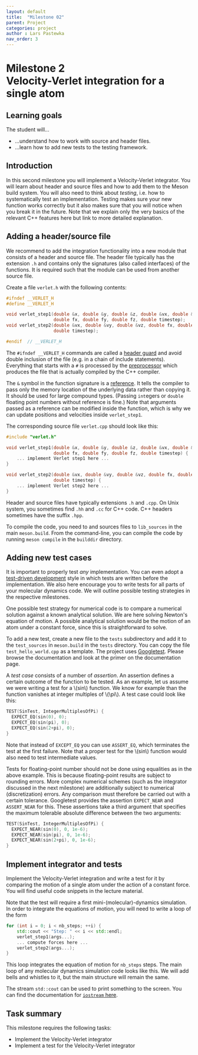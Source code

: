 ```yaml
---
layout: default
title:  "Milestone 02"
parent: Project
categories: project
author : Lars Pastewka
nav_order: 3
---
```


# Milestone 2 <br/> Velocity-Verlet integration for a single atom

## Learning goals

The student will...
* ...understand how to work with source and header files.
* ...learn how to add new tests to the testing framework.

## Introduction

In this second milestone you will implement a Velocity-Verlet integrator. You will learn about header and source
files and how to add them to the Meson build system. You will also need to think about *testing*, i.e. how to systematically test an implementation. Testing makes sure your new function works correctly but it also makes
sure that you will notice when you break it in the future. Note that we explain only the very basics of the
relevant C++ features here but link to more detailed explanation.

## Adding a header/source file

We recommend to add the integration functionality into a new module that consists of a header and source file.
The header file typically has the extension `.h` and contains only the signatures (also called interfaces) of
the functions. It is required such that the module can be used from another source file.

Create a file `verlet.h` with the following contents:
```c++
#ifndef __VERLET_H
#define __VERLET_H

void verlet_step1(double &x, double &y, double &z, double &vx, double &vy, double &vz,
                  double fx, double fy, double fz, double timestep);
void verlet_step2(double &vx, double &vy, double &vz, double fx, double fy, double fz,
                  double timestep);

#endif  // __VERLET_H
```
The `#ifndef __VERLET_H` commands are called a [header guard](https://en.wikipedia.org/wiki/Include_guard) and
avoid double inclusion of the file (e.g. in a chain of include statements). Everything that starts with a `#`
is processed by the [preprocessor](https://en.wikipedia.org/wiki/C_preprocessor) which produces the file that
is actually compiled by the C++ compiler.

The `&` symbol in the function signature is a [reference](https://en.wikipedia.org/wiki/Reference_(C%2B%2B)). It tells the
compiler to pass only the memory location of the underlying data rather than copying it. It should be used for large
compound types. (Passing `int`egers or `double` floating point numbers without reference is fine.) Note that arguments
passed as a reference can be modified inside the function, which is why we can update positions and velocities inside
`verlet_step1`.

The corresponding source file `verlet.cpp` should look like this:
```c++
#include "verlet.h"

void verlet_step1(double &x, double &y, double &z, double &vx, double &vy, double &vz,
                  double fx, double fy, double fz, double timestep) {
    ... implement Verlet step1 here ...
}

void verlet_step2(double &vx, double &vy, double &vz, double fx, double fy, double fz,
                  double timestep) {
    ... implement Verlet step2 here ...
}
```
Header and source files have typically extensions `.h` and `.cpp`. On Unix system, you sometimes find `.hh` and `.cc`
for C++ code. C++ headers sometimes have the suffix `.hpp`.

To compile the code, you need to and sources files to `lib_sources` in the
main `meson.build`. From the command-line, you can compile the code by running `meson compile` in the `builddir` directory.

## Adding new test cases

It is important to properly test _any_ implementation. You can even adopt a [test-driven development](https://en.wikipedia.org/wiki/Test-driven_development)
style in which tests are written before the implementation. We also here encourage you to write tests for all parts
of your molecular dynamics code. We will outline possible testing strategies in the respective milestones.

One possible test strategy for numerical code is to compare a numerical solution against a known analytical solution.
We are here solving Newton's equation of motion. A possible analytical solution would be the motion of an atom under a constant force, since this is straightforward to solve.

To add a new test, create a new file to the `tests` subdirectory and add it to the `test_sources` in `meson.build`
in the `tests` directory. You can copy the file `test_hello_world.cpp` as a template. The project uses [Googletest](https://google.github.io/googletest/).
Please browse the documentation and look at the primer on the documentation page.

A _test case_ consists of a number of _assertion_. An assertion defines a certain outcome of the function to be tested.
As an example, let us assume we were writing a test for a \\(sin\\) function. We know for example than the function vanishes
at integer multiples of \\(\pi\\). A test case could look like this:
```c++
TEST(SinTest, IntegerMultiplesOfPi) {
  EXPECT_EQ(sin(0), 0);
  EXPECT_EQ(sin(pi), 0);
  EXPECT_EQ(sin(2+pi), 0);
}
```
Note that instead of `EXCEPT_EQ` you can use `ASSERT_EQ`, which terminates the test at the first failure. Note that a proper
test for the \\(sin\\) function would also need to test intermediate values.

Tests for floating-point number should not be done using equalities as in the above example. This is because floating-point results are subject to rounding errors. More complex numerical schemes (such as the integrator discussed in the next milestone) are additionally subject to numerical (discretization) errors. Any comparison must therefore be carried out with a certain tolerance. Googletest provides the assertion `EXPECT_NEAR` and `ASSERT_NEAR` for this. These assertions take a third argument that specifies the maximum tolerable absolute difference between the two arguments:
```c++
TEST(SinTest, IntegerMultiplesOfPi) {
  EXPECT_NEAR(sin(0), 0, 1e-6);
  EXPECT_NEAR(sin(pi), 0, 1e-6);
  EXPECT_NEAR(sin(2+pi), 0, 1e-6);
}
```

## Implement integrator and tests

Implement the Velocity-Verlet integration and write a test for it by comparing the motion of a single atom under the action of a constant force. You will find useful code snippets in the lecture material.

Note that the test will require a first mini-(molecular)-dynamics simulation. In order to integrate the equations of motion,
you will need to write a loop of the form
```c++
for (int i = 0; i < nb_steps; ++i) {
    std::cout << "Step: " << i << std::endl;
    verlet_step1(args...);
    ... compute forces here ...
    verlet_step2(args...);
}
```
This loop integrates the equation of motion for `nb_steps`  steps.
The main loop of any molecular dynamics simulation code looks like this. We will add bells and whistles to it, but the main
structure will remain the same.

The stream `std::cout` can be used to print something to the screen. You can find the documentation for [`iostream` here](https://en.cppreference.com/w/cpp/header/iostream).

## Task summary

This milestone requires the following tasks:

* Implement the Velocity-Verlet integrator
* Implement a test for the Velocity-Verlet integrator


